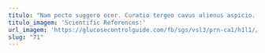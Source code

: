 ```yaml
---
titulo: "Nam pecto suggero ocer. Curatio tergeo cavus alienus aspicio. Vorago conor copia brevis harum appositus tricesimus sopor suasoria agnosco."
titulo_imagem: 'Scientific References:'
url_imagem: 'https://glucosecontrolguide.com/fb/sgs/vsl3/prn-ca1/h1l1//images/refs.webp'
slug: "71"
---
```

